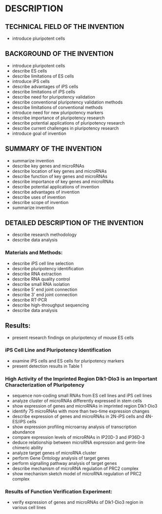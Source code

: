 # DESCRIPTION

## TECHNICAL FIELD OF THE INVENTION

- introduce pluripotent cells

## BACKGROUND OF THE INVENTION

- introduce pluripotent cells
- describe ES cells
- describe limitations of ES cells
- introduce iPS cells
- describe advantages of iPS cells
- describe limitations of iPS cells
- describe need for pluripotency validation
- describe conventional pluripotency validation methods
- describe limitations of conventional methods
- introduce need for new pluripotency markers
- describe importance of pluripotency research
- describe potential applications of pluripotency research
- describe current challenges in pluripotency research
- introduce goal of invention

## SUMMARY OF THE INVENTION

- summarize invention
- describe key genes and microRNAs
- describe location of key genes and microRNAs
- describe function of key genes and microRNAs
- describe importance of key genes and microRNAs
- describe potential applications of invention
- describe advantages of invention
- describe uses of invention
- describe scope of invention
- summarize invention

## DETAILED DESCRIPTION OF THE INVENTION

- describe research methodology
- describe data analysis

### Materials and Methods:

- describe iPS cell line selection
- describe pluripotency identification
- describe RNA extraction
- describe RNA quality control
- describe small RNA isolation
- describe 5' end joint connection
- describe 3' end joint connection
- describe RT-PCR
- describe high-throughput sequencing
- describe data analysis

## Results:

- present research findings on pluripotency of mouse ES cells

### iPS Cell Line and Pluripotency Identification

- examine iPS cells and ES cells for pluripotency markers
- present detection results in Table 1

### High Activity of the Imprinted Region Dlk1-Dlo3 is an Important Characterization of Pluripotency

- sequence non-coding small RNAs from ES cell lines and iPS cell lines
- analyze cluster of microRNAs differently expressed in stem cells
- show expression of genes and microRNAs in imprinted region Dlk1-Dio3
- identify 75 microRNAs with more than two-time expression changes
- describe expression of genes and microRNAs in 2N-iPS cells and 4N-ES/iPS cells
- show expression profiling microarray analysis of transcription abundance
- compare expression levels of microRNAs in IP20D-3 and IP36D-3
- deduce relationship between microRNA expression and germ-line chimeric ability
- analyze target genes of microRNA cluster
- perform Gene Ontology analysis of target genes
- perform signalling pathway analysis of target genes
- describe mechanism of microRNA regulation of PRC2 complex
- show mechanism sketch model of microRNA regulation of PRC2 complex

### Results of Function Verification Experiment:

- verify expression of genes and microRNAs of Dlk1-Dio3 region in various cell lines

